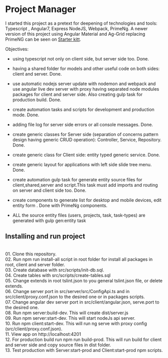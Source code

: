 # Project Manager
I started this project as a pretext for deepening of technologies and tools: Typescript , Angular7, Express NodeJS, Webpack, PrimeNg.
A newer version of this project using Angular Material and Ag-Grid replacing PrimeNG can be seen on <a href='https://github.com/bogdanim36/angular-fullstack-typescript'>Starter kitt</a>.

Objectives:
 - using typescript not only on client side, but server side too. Done. 
 - having a shared folder for models and other useful code on both sides: client and server. Done.
 - use automatic nodejs server update with nodemon and webpack and use angular live dev server with proxy having separated node modules packages for client and server side. Also creating gulp task for production build. Done.
 - create automation tasks and scripts for development and production mode. Done.
 - adding file log for server side errors or all console messages. Done.
 - create generic classes for Server side (separation of concerns pattern design having generic CRUD operation): Controller, Service, Repository. Done.
 - create generic class for Client side: entity typed generic service. Done. 
 - create generic layout for applications with left side slide tree menu. Done.
 - create automation gulp task for generate entity source files for client,shared,server and script.This task must add imports and routing on server and client side too. Done.
 - create components to generate list for desktop and mobile devices, edit entity form . Done with PrimeNg components.
 
 - ALL the source entity files (users, projects, task, task-types) are generated with gulp gen:entity task
 
 <h2>Installing and run project</h2>
<br>  01. Clone this repository.
<br>  02. Run npm run install-all script in root folder for install all packages in root, client and server folder.
<br>  03. Create database with src/scripts/init-db.sql.
<br>  04. Create tables with src/scripts/create-tables.sql
<br>  05. Change extends in root tslint.json to you general tslint.json file, or delete extends.
<br>  06. Change server port in src/server/src/ConfigApi.ts and in src/client/proxy.conf.json to the desired one or in packages scripts.
<br>  07. Change angular dev server port in src/client/angular.json, serve.port to the desired one.
<br>  08. Run npm server:build-dev. This will create dist/server.js
<br>  09. Run npm server:start-dev. This will start nodeJs api server.
<br>  10. Run npm client:start-dev. This will run ng serve with proxy config (src/client/proxy.conf.json).
<br>  11. View app on http://localhost:4201
<br>  12. For production build run npm run build-prod. This will run build for client and server side and copy source files in dist folder.
<br>  13. Test production with Server:start-prod and Client:start-prod npm scripts.

